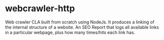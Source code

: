 # webcrawler-http
Web crawler CLA built from scratch using NodeJs. It produces a linking of the internal structure of a website. An SEO Report that logs all available links in a particular webpage, plus how many times/hits each link has.
